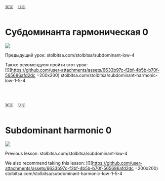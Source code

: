 <span id="ru"><a href='#ru'>🇷🇺</a> &nbsp;&nbsp;&nbsp;<a href='#en'>🇺🇸</a> &nbsp;&nbsp;&nbsp;</span><br><br>

# Субдоминанта гармоническая 0

![](https://github.com/stolbitsa/stolbitsa/assets/149964365/38bb4b3b-0cff-4d82-856d-925cb9404d7e)

Предыдущий урок: stolbitsa.com/stolbitsa/subdominant-low-4

Также рекомендуем пройти этот урок:  
![](https://github.com/user-attachments/assets/6633b97c-f2bf-4b5b-b70f-565686afd2dc  =200x200) 
stolbitsa.com/stolbitsa/subdominant-harmonic-low-1-5-4

<br><br>

<span id="en"><a href='#ru'>🇷🇺</a> &nbsp;&nbsp;&nbsp;<a href='#en'>🇺🇸</a> &nbsp;&nbsp;&nbsp;</span><br><br>

# Subdominant harmonic 0

![](https://github.com/stolbitsa/stolbitsa/assets/149964365/38bb4b3b-0cff-4d82-856d-925cb9404d7e)

Previous lesson: stolbitsa.com/stolbitsa/subdominant-low-4

We also recommend taking this lesson: 
![](https://github.com/user-attachments/assets/6633b97c-f2bf-4b5b-b70f-565686afd2dc  =200x200) 
stolbitsa.com/stolbitsa/subdominant-harmonic-low-1-5-4<br><br>

